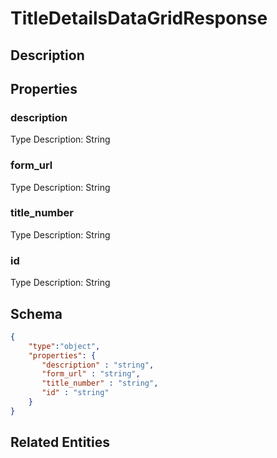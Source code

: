 # TitleDetailsDataGridResponse
## Description

## Properties
### description


Type Description: String
### form_url


Type Description: String
### title_number


Type Description: String
### id


Type Description: String

## Schema
```json
{
    "type":"object",
    "properties": {
       "description" : "string",
       "form_url" : "string",
       "title_number" : "string",
       "id" : "string"
    }
}
```

## Related Entities

